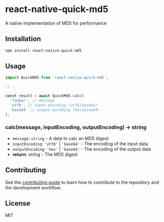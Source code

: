 # react-native-quick-md5

A native implementation of MD5 for performance

## Installation

```sh
npm install react-native-quick-md5
```

## Usage

```js
import QuickMd5 from 'react-native-quick-md5';

// ...

const result = await QuickMd5.calc(
  'foobar', // message
  'utf8', // input encoding (utf8|base64)
  'base64' // output encoding (hex|base64)
);
```

### calc(message, inputEncoding, outputEncoding) -> string

- `message`: `string` - A data to calc an MD5 digest
- `inputEncoding`: `'utf8'` | `'base64'` - The encoding of the input data
- `outputEncoding`: `'hex'` | `'base64'` - The encoding of the output data
- **return**: string - The MD5 digest

## Contributing

See the [contributing guide](CONTRIBUTING.md) to learn how to contribute to the repository and the development workflow.

## License

MIT
